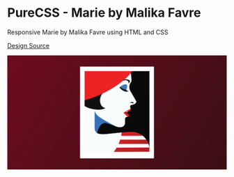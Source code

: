 # PureCSS - Marie by Malika Favre

Responsive Marie by Malika Favre using HTML and CSS

[Design Source](https://shop.malikafavre.com/products/marie)

<div align="center">
   <img src="screenshot.png" width="800" />
</div
